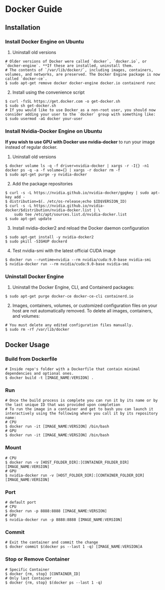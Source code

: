 # Docker Guide

## Installation

### Install Docker Engine on Ubuntu
1. Uninstall old versions
```
# Older versions of Docker were called `docker`, `docker.io`, or `docker-engine`. **If these are installed, uninstall them.
# The contents of `/var/lib/docker/`, including images, containers, volumes, and networks, are preserved. The Docker Engine package is now called `docker-ce`.
$ sudo apt-get remove docker docker-engine docker.io containerd runc
```

2. Install using the convenience script
```
$ curl -fsSL https://get.docker.com -o get-docker.sh
$ sudo sh get-docker.sh
# If you would like to use Docker as a non-root user, you should now consider adding your user to the `docker` group with something like:
$ sudo usermod -aG docker your-user
```

### Install Nvidia-Docker Engine on Ubuntu

**If you wish to use GPU with Docker use nvidia-docker** to run your image instead of regular docker.

1. Uninstall old versions
```
$ docker volume ls -q -f driver=nvidia-docker | xargs -r -I{} -n1 docker ps -q -a -f volume={} | xargs -r docker rm -f
$ sudo apt-get purge -y nvidia-docker
```
2. Add the package repositories
```
$ curl -s -L https://nvidia.github.io/nvidia-docker/gpgkey | sudo apt-key add -
$ distribution=$(. /etc/os-release;echo $ID$VERSION_ID)
$ curl -s -L https://nvidia.github.io/nvidia-docker/$distribution/nvidia-docker.list | \
    sudo tee /etc/apt/sources.list.d/nvidia-docker.list
$ sudo apt-get update
```

3. Install nvidia-docker2 and reload the Docker daemon configuration
```
$ sudo apt-get install -y nvidia-docker2
$ sudo pkill -SIGHUP dockerd
```

4. Test nvidia-smi with the latest official CUDA image
```
$ docker run --runtime=nvidia --rm nvidia/cuda:9.0-base nvidia-smi
$ nvidia-docker run --rm nvidia/cuda:9.0-base nvidia-smi
```

### Uninstall Docker Engine

1. Uninstall the Docker Engine, CLI, and Containerd packages:
```
$ sudo apt-get purge docker-ce docker-ce-cli containerd.io
```

2. Images, containers, volumes, or customized configuration files on your host are not automatically removed. To delete all images, containers, and volumes: 
```
# You must delete any edited configuration files manually.
$ sudo rm -rf /var/lib/docker
```

## Docker Usage

### Build from Dockerfile
```
# Inside repo's folder with a Dockerfile that contain minimal dependencies and optional ones.
$ docker build -t [IMAGE_NAME:VERSION] .
```

### Run
```
# Once the build process is complete you can run it by its name or by the last unique ID that was provided upon completion 
# To run the image in a container and get to bash you can launch it interactively using the following where you call it by its repository name:
# CPU
$ docker run -it [IMAGE_NAME:VERSION] /bin/bash
# GPU
$ docker run -it [IMAGE_NAME:VERSION] /bin/bash
```
### Mount

```
# CPU 
$ docker run -v [HOST_FOLDER_DIR]:[CONTAINER_FOLDER_DIR] [IMAGE_NAME:VERSION]
# GPU 
$ nvidia-docker run -v [HOST_FOLDER_DIR]:[CONTAINER_FOLDER_DIR] [IMAGE_NAME:VERSION]
```
### Port
```
# default port
# CPU
$ docker run -p 8888:8888 [IMAGE_NAME:VERSION]
# GPU
$ nvidia-docker run -p 8888:8888 [IMAGE_NAME:VERSION]
```

### Commit
```
# Exit the container and commit the change
$ docker commit $(docker ps --last 1 -q) [IMAGE_NAME:VERSION]A
```

### Stop or Remove Container
```
# Specific Container
$ docker {rm, stop} [CONTAINER_ID] 
# Only last Container
$ docker {rm, stop} $(docker ps --last 1 -q)
```

